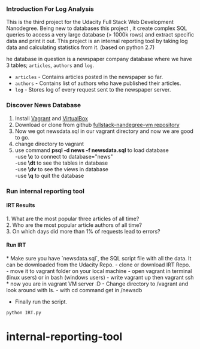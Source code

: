 ### Introduction For Log Analysis

This is the third project for the Udacity Full Stack Web Development Nanodegree. Being new to databases this project ,  it create complex SQL queries to access a very large database (> 1000k rows) and extract specific data and print it out. This project is an internal reporting tool by taking log data and calculating statistics from it.
(based on python 2.7)

he database in question is a newspaper company database where we have 3 tables; `articles`, `authors` and `log`.
* `articles` - Contains articles posted in the newspaper so far.
* `authors` - Contains list of authors who have published their articles.
* `log` - Stores log of every request sent to the newspaper server.

### Discover News Database <br>
1. Install [Vagrant](https://www.vagrantup.com/) and [VirtualBox](https://www.virtualbox.org/)<br>
2. Download or clone from github [fullstack-nandegree-vm repository](https://github.com/udacity/fullstack-nanodegree-vm)</br>
3. Now we got newsdata.sql in our vagrant directory and now we are good to go.</br>
4. change directory to vagrant<br>
5. use command **psql -d news -f newsdata.sql** to load database<br>
    -use **\c** to connect to database="news"<br>
    -use **\dt** to see the tables in database<br>
    -use **\dv** to see the views in database<br>
    -use **\q** to quit the database<br>

### Run internal reporting tool 
<h4> IRT Results </h4>
1. What are the most popular three articles of all time?<br>
2. Who are the most popular article authors of all time?<br>
3. On which days did more than 1% of requests lead to errors? <br>

<h4> Run IRT </h4>
* Make sure you have `newsdata.sql`, the SQL script file with all the data. It can be downloaded from the Udacity Repo.
- clone or download IRT Repo. <br>
- move it to vagrant folder on your local machine 
- open vagrant in terminal (linux users) or in bash (windows users) 
- write vagrant up then vagrant ssh
* now you are in vagrant VM server :D
- Change directory to /vagrant and look around with ls.
- with cd command get in /newsdb

- Finally run the script.

```sh
python IRT.py

```





 
# internal-reporting-tool
